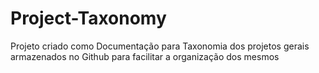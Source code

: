# Project-Taxonomy
Projeto criado como Documentação para Taxonomia dos projetos gerais armazenados no Github para facilitar a organização dos mesmos
